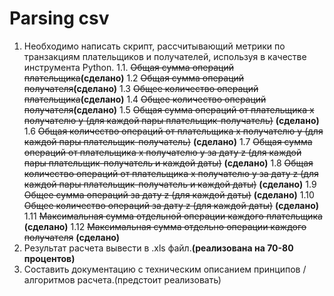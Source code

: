 # Parsing csv

 1. Необходимо написать скрипт, рассчитывающий метрики по транзакциям плательщиков и получателей, используя в качестве инструмента Python.
  1.1. ~~Общая сумма операций плательщика~~**(сделано)**
  1.2  ~~Общая сумма операций получателя~~**(сделано)**
  1.3  ~~Общее количество операций плательщика~~**(сделано)**
  1.4  ~~Общее количество операций получателя~~**(сделано)**
  1.5  ~~Общая сумма операций от плательщика x получателю y (для каждой пары плательщик-получатель)~~ **(сделано)**
  1.6  ~~Общая количество операций от плательщика x получателю y (для каждой пары плательщик-получатель)~~ **(сделано)**
  1.7  ~~Общая сумма операций от плательщика x получателю y за дату z (для каждой пары плательщик-получатель и каждой даты)~~ **(сделано)**
  1.8  ~~Общая количество операций от плательщика x получателю y за дату z (для каждой пары плательщик-получатель и каждой даты)~~ **(сделано)**
  1.9  ~~Общее сумма операций за дату z  (для каждой даты)~~ **(сделано)**
  1.10  ~~Общее количество операций за дату z  (для каждой даты)~~ **(сделано)**
  1.11  ~~Максимальная сумма отдельной операции каждого плательщика~~ **(сделано)**
  1.12  ~~Максимальная сумма отдельно операции каждого получателя~~ **(сделано)**
 2. Результат расчета вывести в .xls файл.**(реализована на 70-80 процентов)**
 3. Составить документацию с техническим описанием принципов / алгоритмов расчета.(предстоит реализовать)
